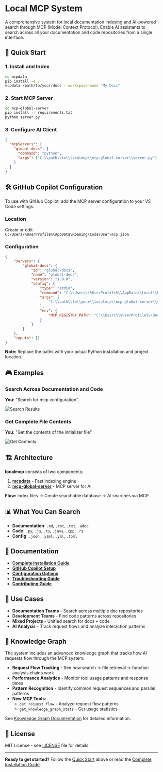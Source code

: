 # Local MCP System

A comprehensive system for local documentation indexing and AI-powered search through MCP (Model Context Protocol). Enable AI assistants to search across all your documentation and code repositories from a single interface.

## 🚀 Quick Start

### 1. Install and Index
```bash
cd mcpdata
pip install -e .
mcpdata /path/to/your/docs --workspace-name "My Docs"
```

### 2. Start MCP Server
```bash
cd mcp-global-server
pip install -r requirements.txt
python server.py
```

### 3. Configure AI Client
```json
{
  "mcpServers": {
    "global-docs": {
      "command": "python",
      "args": ["C:\\path\\to\\localmcp\\mcp-global-server\\server.py"]
    }
  }
}
```

## 🛠️ GitHub Copilot Configuration

To use with GitHub Copilot, add the MCP server configuration to your VS Code settings:

### Location
Create or edit: `C:\Users\%UserProfile%\AppData\Roaming\Code\User\mcp.json`

### Configuration
```json
{
    "servers": {
        "global-docs": {
            "id": "global-docs",
            "name": "global-docs",
            "version": "1.0.0",
            "config": {
                "type": "stdio",
                "command": "C:\\Users\\%UserProfile%\\AppData\\Local\\Programs\\Python\\Python312\\python.exe",
                "args": [
                    "C:\\path\\to\\your\\localmcp\\mcp-global-server\\server.py"
                ],
                "env": {
                    "MCP_REGISTRY_PATH": "C:\\Users\\%UserProfile%\\Documents\\mcpdata"
                }
            }
        }
    },
    "inputs": []
}
```

**Note:** Replace the paths with your actual Python installation and project location.

## 🎮 Examples

### Search Across Documentation and Code
**You:** "Search for mcp configuration"

![Search Results](docs/assets/search.png)

### Get Complete File Contents
**You:** "Get the contents of the initializer file"

![Get Contents](docs/assets/getContents.png)

## 🏗️ Architecture

**localmcp** consists of two components:

1. **[mcpdata](src/README.md)** - Fast indexing engine
2. **[mcp-global-server](mcp-global-server/README.md)** - MCP server for AI

**Flow:** Index files → Create searchable database → AI searches via MCP

## 📊 What You Can Search

- **Documentation**: `.md`, `.rst`, `.txt`, `.adoc`
- **Code**: `.py`, `.js`, `.ts`, `.java`, `.cpp`, `.rs`
- **Config**: `.json`, `.yaml`, `.yml`, `.toml`

## 🔗 Documentation

- **[Complete Installation Guide](docs/INSTALLATION.md)**
- **[GitHub Copilot Setup](docs/GITHUB-COPILOT.md)**
- **[Configuration Options](docs/CONFIGURATION.md)**
- **[Troubleshooting Guide](docs/TROUBLESHOOTING.md)**
- **[Contributing Guide](docs/CONTRIBUTING.md)**

## 🎯 Use Cases

- **Documentation Teams** - Search across multiple doc repositories
- **Development Teams** - Find code patterns across repositories
- **Mixed Projects** - Unified search for docs + code
- **AI Analysis** - Track request flows and analyze interaction patterns

## 🧠 Knowledge Graph

The system includes an advanced knowledge graph that tracks how AI requests flow through the MCP system:

- **Request Flow Tracking** - See how search → file retrieval → function analysis chains work
- **Performance Analytics** - Monitor tool usage patterns and response times  
- **Pattern Recognition** - Identify common request sequences and parallel patterns
- **New MCP Tools**:
  - `get_request_flow` - Analyze request flow patterns
  - `get_knowledge_graph_stats` - Get usage statistics

See [Knowledge Graph Documentation](docs/KNOWLEDGE_GRAPH.md) for detailed information.

## 📜 License

MIT License - see [LICENSE](LICENSE) file for details.

---

**Ready to get started?** Follow the [Quick Start](#-quick-start) above or read the [Complete Installation Guide](docs/INSTALLATION.md).
